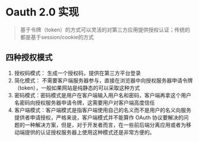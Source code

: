 # Oauth 2.0 实现

> 基于令牌（token）的方式可以灵活的对第三方应用提供授权认证；传统的都是基于session/cookie的方式

## 四种授权模式

1. 授权码模式： 生成一个授权码，提供在第三方平台登录
2. 简化模式： 不需要客户端服务器参与，直接在浏览器中向授权服务器申请令牌（token），一般如果网站是纯静态的可以采取这种方式
3. 密码模式：密码模式是用户在客户端输入用户名和密码，客户端再拿这个用户名密码向授权服务器申请令牌，这需要用户对客户端高度信任
4. 客户端模式：客户端模式是指客户端使用自己的名义而不是用户的名义向服务提供者申请授权，严格来说，客户端模式并不能算作 OAuth 协议要解决的问题的一种解决方案，但是，对于开发者而言，在一些前后端分离应用或者为移动端提供的认证授权服务器上使用这种模式还是非常方便的。

